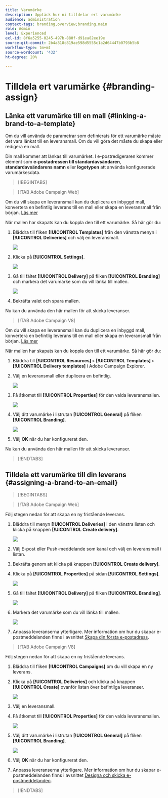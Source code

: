 ```yaml
---
title: Varumärke
description: Upptäck hur ni tilldelar ert varumärke
audience: administration
context-tags: branding,overview;branding,main
role: Admin
level: Experienced
exl-id: 8f6a5255-0245-497b-880f-d91ea82ee19e
source-git-commit: 2b4a818c819ae598d5555c1a2d64447b0793b5b8
workflow-type: tm+mt
source-wordcount: '432'
ht-degree: 20%

---
```


# Tilldela ert varumärke {#branding-assign}

## Länka ett varumärke till en mall {#linking-a-brand-to-a-template}

Om du vill använda de parametrar som definierats för ett varumärke måste det vara länkat till en leveransmall. Om du vill göra det måste du skapa eller redigera en mall.

Din mall kommer att länkas till varumärket. I e-postredigeraren kommer element som **e-postadressen till standardavsändaren**, **standardavsändarens namn** eller **logotypen** att använda konfigurerade varumärkesdata.

>[!BEGINTABS]

>[!TAB Adobe Campaign Web]

Om du vill skapa en leveransmall kan du duplicera en inbyggd mall, konvertera en befintlig leverans till en mall eller skapa en leveransmall från början. [Läs mer](../../msg/delivery-template.md)

När mallen har skapats kan du koppla den till ett varumärke. Så här gör du:

1. Bläddra till fliken **[!UICONTROL Templates]** från den vänstra menyn i **[!UICONTROL Deliveries]** och välj en leveransmall.

   ![](assets/branding_assign_web_1.png)

1. Klicka på **[!UICONTROL Settings]**.

   ![](assets/branding_assign_web_2.png)

1. Gå till fältet **[!UICONTROL Delivery]** på fliken **[!UICONTROL Branding]** och markera det varumärke som du vill länka till mallen.

   ![](assets/branding_assign_web_3.png)

1. Bekräfta valet och spara mallen.

Nu kan du använda den här mallen för att skicka leveranser.

>[!TAB Adobe Campaign V8]

Om du vill skapa en leveransmall kan du duplicera en inbyggd mall, konvertera en befintlig leverans till en mall eller skapa en leveransmall från början. [Läs mer](https://experienceleague.adobe.com/docs/campaign/campaign-v8/send/create-templates.html?lang=sv-SE)

När mallen har skapats kan du koppla den till ett varumärke. Så här gör du:

1. Bläddra till **[!UICONTROL Resources]** `>` **[!UICONTROL Templates]** `>` **[!UICONTROL Delivery templates]** i Adobe Campaign Explorer.

1. Välj en leveransmall eller duplicera en befintlig.

   ![](assets/branding_assign_V8_1.png)

1. Få åtkomst till **[!UICONTROL Properties]** för den valda leveransmallen.

   ![](assets/branding_assign_V8_2.png)

1. Välj ditt varumärke i listrutan **[!UICONTROL General]** på fliken **[!UICONTROL Branding]**.

   ![](assets/branding_assign_V8_3.png)

1. Välj **OK** när du har konfigurerat den.

Nu kan du använda den här mallen för att skicka leveranser.

>[!ENDTABS]

## Tilldela ett varumärke till din leverans {#assigning-a-brand-to-an-email}

>[!BEGINTABS]

>[!TAB Adobe Campaign Web]

Följ stegen nedan för att skapa en ny fristående leverans.

1. Bläddra till menyn **[!UICONTROL Deliveries]** i den vänstra listen och klicka på knappen **[!UICONTROL Create delivery]**.

   ![](assets/branding_assign_web_4.png)

1. Välj E-post eller Push-meddelande som kanal och välj en leveransmall i listan.

1. Bekräfta genom att klicka på knappen **[!UICONTROL Create delivery]**.

1. Klicka på **[!UICONTROL Properties]** på sidan **[!UICONTROL Settings]**.

   ![](assets/branding_assign_web_5.png)

1. Gå till fältet **[!UICONTROL Delivery]** på fliken **[!UICONTROL Branding]**.

   ![](assets/branding_assign_web_6.png)

1. Markera det varumärke som du vill länka till mallen.

   ![](assets/branding_assign_web_7.png)

1. Anpassa leveranserna ytterligare. Mer information om hur du skapar e-postmeddelanden finns i avsnittet [Skapa din första e-postadress](../../email/create-email.md).

>[!TAB Adobe Campaign V8]

Följ stegen nedan för att skapa en ny fristående leverans.

1. Bläddra till fliken **[!UICONTROL Campaigns]** om du vill skapa en ny leverans.

1. Klicka på **[!UICONTROL Deliveries]** och klicka på knappen **[!UICONTROL Create]** ovanför listan över befintliga leveranser.

   ![](assets/branding_assign_V8_4.png)

1. Välj en leveransmall.

1. Få åtkomst till **[!UICONTROL Properties]** för den valda leveransmallen.

   ![](assets/branding_assign_V8_5.png)

1. Välj ditt varumärke i listrutan **[!UICONTROL General]** på fliken **[!UICONTROL Branding]**.

   ![](assets/branding_assign_V8_6.png)

1. Välj **OK** när du har konfigurerat den.

1. Anpassa leveranserna ytterligare. Mer information om hur du skapar e-postmeddelanden finns i avsnittet [Designa och skicka e-postmeddelanden](../../email/create-email.md).

>[!ENDTABS]
